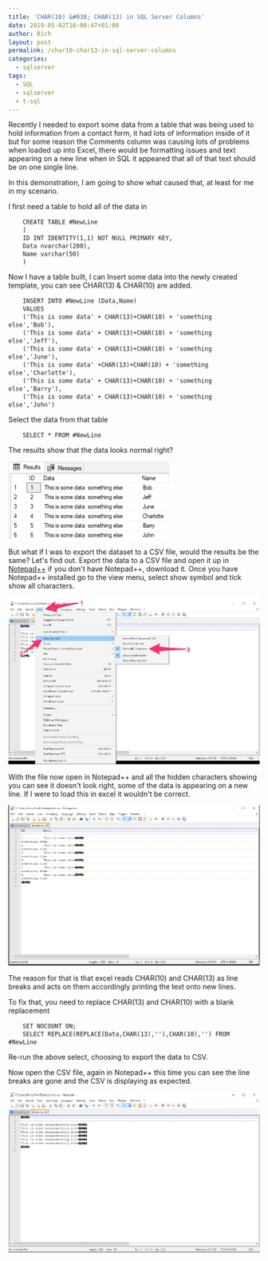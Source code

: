 ```yaml
---
title: 'CHAR(10) &#038; CHAR(13) in SQL Server Columns'
date: 2019-05-02T16:00:47+01:00
author: Rich
layout: post
permalink: /char10-char13-in-sql-server-columns
categories:
  - sqlserver
tags:
  - SQL
  - sqlserver
  - t-sql
---
```


Recently I needed to export some data from a table that was being used to hold information from a contact form, it had lots of information inside of it but for some reason the Comments column was causing lots of problems when loaded up into Excel, there would be formatting issues and text appearing on a new line when in SQL it appeared that all of that text should be on one single line.

In this demonstration, I am going to show what caused that, at least for me in my scenario.

I first need a table to hold all of the data in

```
    CREATE TABLE #NewLine
    (
    ID INT IDENTITY(1,1) NOT NULL PRIMARY KEY,
    Data nvarchar(200),
    Name varchar(50)
    )
```

Now I have a table built, I can Insert some data into the newly created template, you can see CHAR(13) & CHAR(10) are added.

```
    INSERT INTO #NewLine (Data,Name)
    VALUES
    ('This is some data' + CHAR(13)+CHAR(10) + 'something else','Bob'),
    ('This is some data' + CHAR(13)+CHAR(10) + 'something else','Jeff'),
    ('This is some data' + CHAR(13)+CHAR(10) + 'something else','June'),
    ('This is some data' +CHAR(13)+CHAR(10) + 'something else','Charlotte'),
    ('This is some data' + CHAR(13)+CHAR(10) + 'something else','Barry'),
    ('This is some data' + CHAR(13)+CHAR(10) + 'something else','John')
```

Select the data from that table

```
    SELECT * FROM #NewLine
```

The results show that the data looks normal right?

![](/img/newline-data1.png)

But what if I was to export the dataset to a CSV file, would the results be the same? Let's find out. Export the data to a CSV file and open it up in [Notepad++](https://notepad-plus-plus.org/) if you don't have Notepad++, download it. Once you have Notepad++ installed go to the view menu, select show symbol and tick show all characters.

![](/img/newline-data4.png)

With the file now open in Notepad++ and all the hidden characters showing you can see it doesn't look right, some of the data is appearing on a new line. If I were to load this in excel it wouldn't be correct.

![](/img/newline-data2.png)

The reason for that is that excel reads CHAR(10) and CHAR(13) as line breaks and acts on them accordingly printing the text onto new lines.

To fix that, you need to replace CHAR(13) and CHAR(10) with a blank replacement

```
    SET NOCOUNT ON;
    SELECT REPLACE(REPLACE(Data,CHAR(13),''),CHAR(10),'') FROM #NewLine
```

Re-run the above select, choosing to export the data to CSV.

Now open the CSV file, again in Notepad++ this time you can see the line breaks are gone and the CSV is displaying as expected.

![](/img/newline-data3.png)

